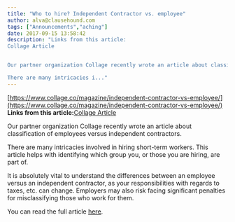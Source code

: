 ```yaml
---
title: "Who to hire? Independent Contractor vs. employee"
author: alva@clausehound.com
tags: ["Announcements","aching"]
date: 2017-09-15 13:58:42
description: "Links from this article:
Collage Article


Our partner organization Collage recently wrote an article about classification of employees versus independent contractors.

There are many intricacies i..."
---
```


[https://www.collage.co/magazine/independent-contractor-vs-employee/](https://www.collage.co/magazine/independent-contractor-vs-employee/)
**Links from this article:**[Collage Article](https://www.collage.co/magazine/independent-contractor-vs-employee/)

Our partner organization Collage recently wrote an article about classification of employees versus independent contractors.

There are many intricacies involved in hiring short-term workers. This article helps with identifying which group you, or those you are hiring, are part of.

It is absolutely vital to understand the differences between an employee versus an independent contractor, as your responsibilities with regards to taxes, etc. can change. Employers may also risk facing significant penalties for misclassifying those who work for them.

You can read the full article [here](https://www.collage.co/magazine/independent-contractor-vs-employee/).